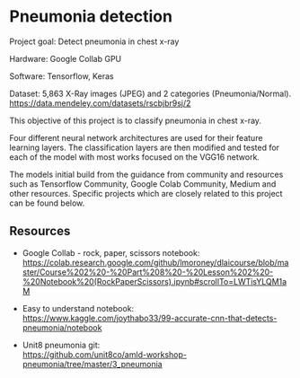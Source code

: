 # Pneumonia detection
Project goal: Detect pneumonia in chest x-ray

Hardware: Google Collab GPU

Software: Tensorflow, Keras

Dataset: 5,863 X-Ray images (JPEG) and 2 categories (Pneumonia/Normal).
https://data.mendeley.com/datasets/rscbjbr9sj/2

This objective of this project is to classify pneumonia in chest x-ray. 

Four different neural network architectures are used for their feature learning layers. The classification layers are then modified and tested for each of the model with most works focused on the VGG16 network.

The models initial build from the guidance from community and resources such as Tensorflow Community, Google Colab Community, Medium and other resources. Specific projects which are closely related to this project can be found below.

## Resources
- Google Collab - rock, paper, scissors notebook: <br>
https://colab.research.google.com/github/lmoroney/dlaicourse/blob/master/Course%202%20-%20Part%208%20-%20Lesson%202%20-%20Notebook%20(RockPaperScissors).ipynb#scrollTo=LWTisYLQM1aM

- Easy to understand notebook: <br>
https://www.kaggle.com/joythabo33/99-accurate-cnn-that-detects-pneumonia/notebook

- Unit8 pneumonia git: <br>
https://github.com/unit8co/amld-workshop-pneumonia/tree/master/3_pneumonia


